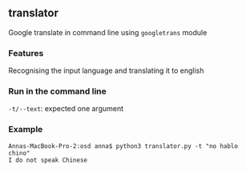## translator
Google translate in command line using ``` googletrans ``` module 

### Features

Recognising the input language and translating it to english 

### Run in the command line 

```-t/--text```: expected one argument

### Example 

```
Annas-MacBook-Pro-2:osd anna$ python3 translator.py -t "no hablo chino"
I do not speak Chinese
```
 

